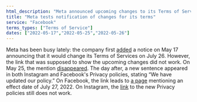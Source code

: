 ```yaml
---
html_description: "Meta announced upcoming changes to its Terms of Services for July 26, but initial links were broken. New notices appeared, with Facebook showing a July 27 date, while Instagram’s link remains non-functional."
title: "Meta tests notification of changes for its terms"
service: "Facebook"
terms_types: ["Terms of Service"]
dates: ["2022-05-17","2022-05-25","2022-05-26"]
---
```


Meta has been busy lately: the company first [added](https://github.com/OpenTermsArchive/france-elections-versions/commit/c57c282d0b75a479da787f7a2e8d1f9ee333d72a) a notice on May 17 announcing that it would change its Terms of Services on July 26. However, the link that was supposed to show the upcoming changes did not work. On May 25, the mention [disappeared](https://github.com/OpenTermsArchive/france-elections-versions/commit/a1be6b0ee835d067402513d24586e7216acf6008). The day after, a new sentence appeared in both Instagram and Facebook's Privacy policies, stating “We have updated our policy.” On Facebook, the link leads to [a page](https://www.facebook.com/privacy/policy) mentioning an effect date of July 27, 2022. On Instagram, the [link](https://help.instagram.com/privacy/policy) to the new Privacy policies still does not work.
